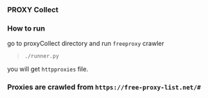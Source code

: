 ### PROXY Collect ###
### How to run ###
go to proxyCollect directory and run `freeproxy` crawler
>`./runner.py`

you will get `httpproxies` file.

### Proxies are crawled from `https://free-proxy-list.net/#`
